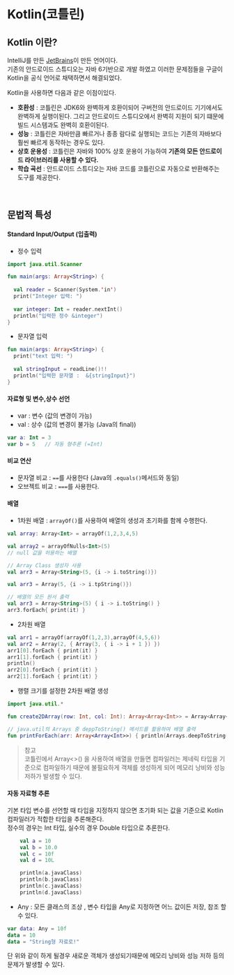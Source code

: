 # Kotlin(코틀린)


## Kotlin 이란?

IntelliJ를 만든 [JetBrains](https://www.jetbrains.com)이 만든 언어이다.  
기존의 안드로이드 스튜디오는 자바 6기반으로 개발 하였고 이러한 문제점들을 구글이 Kotlin을 공식 언어로 채택하면서 해결되었다.  

Kotlin을 사용하면 다음과 같은 이점이있다.  

- **호환성** : 코틀린은 JDK6와 완벽하게 호환이되어 구버전의 안드로이드 기기에서도 완벽하게 실행이된다. 그리고 안드로이드 스튜디오에서 완벽히 지원이 되기 떄문에 빌드 시스템과도 완벽히 호환이된다.  
- **성능** : 코틀린은 자바만큼 빠르거나 종종 람다로 실행되는 코드는 기존의 자바보다 훨씬 빠르게 동작하는 경우도 있다.  
- **상호 운용성** : 코틀린은 자바와 100% 상호 운용이 가능하여 **기존의 모든 안드로이드 라이브러리를 사용할 수 있다.**  
- **학습 곡선** : 안드로이드 스튜디오는 자바 코드를 코틀린으로 자동으로 뱐환해주는 도구를 제공한다.  

</br>

## 문법적 특성  

#### Standard Input/Output (입출력)  

- 정수 입력

```kotlin
import java.util.Scanner

fun main(args: Array<String>) {
  
  val reader = Scanner(System.'in')
  print("Integer 입력: ")
  
  var integer: Int = reader.nextInt()
  println("입력한 정수 &integer")
}
```  

- 문자열 입력  

```kotlin
fun main(args: Array<String>) {
  print("text 입력: ")
  
  val stringInput = readLine()!!
  println("입력한 문자열 :  &{stringInput}")
}
```  

#### 자료형 및 변수,상수 선언  

- var : 변수 (값의 변경이 가능)
- val : 상수 (값의 변경이 불가능 (Java의 final))

```kotlin
var a: Int = 3
var b = 5	// 자동 형추론 (=Int)

```  

#### 비교 연산  

- 문자열 비교 : `==`를 사용한다 (Java의 `.equals()`메서드와 동일)
- 오브젝트 비교 : `===`를 사용한다. 

#### 배열  

- 1차원 배열 : `arrayOf()`를 사용하여 배열의 생성과 초기화를 함께 수행한다.  

```kotlin
val array: Array<Int> = arrayOf(1,2,3,4,5)

val array2 = arrayOfNulls<Int>(5)
// null 값을 허용하는 배열

// Array Class 생성자 사용
val arr3 = Array<String>(5, {i -> i.toString()})

val arr3 = Array(5, {i -> i.tpString()})

// 배열의 모든 원서 출력
val arr3 = Array<String>(5) { i -> i.toString() }
arr3.forEach{ print(it) }
```

- 2차원 배열 

```kotlin
val arr1 = arrayOf(arrayOf(1,2,3),arrayOf(4,5,6))
val arr2 = Array(2, { Array(3, { i -> i + 1 }) })
arr1[0].forEach { print(it) }
arr1[1].forEach { print(it) }
println()
arr2[0].forEach { print(it) }
arr2[1].forEach { print(it) }
```

- 행렬 크기를 설정한 2차원 배열 생성  

```kotlin
import java.util.*

fun create2DArray(row: Int, col: Int): Array<Array<Int>> = Array<Array<Int>>(row,{Array<Int>(col, {i -> 1})})

// java.util의 Arrays 중 deppToString() 메서드를 활용하여 배열 출력
fun printForEach(arr: Array<Array<Int>>) { println(Arrays.deepToString(arr))}
```

> 참고  
코틀린에서 Array<>() 을 사용하여 배열을 만들면 컴파일러는 제네릭 타입을 기준으로 컴파일하기 때문에 불필요하게 객체를 생성하게 되어 메모리 낭비와 성능 저하가 발생할 수 있다.  


#### 자동 자료형 추론

기본 타입 변수를 선언할 때 타입을 지정하지 않으면 초기화 되는 값을 기준으로 Kotlin 컴파일러가 적합한 타입을 추론해준다.  
정수의 경우는 Int 타입, 실수의 경우 Double 타입으로 추론한다.  

```kotlin
    val a = 10
    val b = 10.0
    val c = 10f
	val d = 10L

    println(a.javaClass)
    println(b.javaClass)
    println(c.javaClass)
    println(d.javaClass)
```

- Any : 모든 클래스의 조상 , 변수 타입을 Any로 지정하면 어느 값이든 저장, 참조 할 수 있다.  

```kotlin
var data: Any = 10f
data = 10
data = "String형 자료로!"
```

단 위와 같이 하게 될경우 새로운 객체가 생성되기때문에 메모리 낭비와 성능 저하 등의 문제가 발생할 수 있다.  









